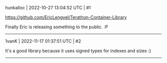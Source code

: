 hunkalloc | 2022-10-27 13:04:52 UTC | #1

https://github.com/EricLengyel/Terathon-Container-Library

Finally Eric is releasing something to the public. :P

-------------------------

1vanK | 2022-11-17 01:37:51 UTC | #2

It's a good library because it uses signed types for indexes and sizes :)

-------------------------


